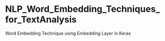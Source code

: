 # NLP_Word_Embedding_Techniques_for_TextAnalysis
Word Embedding Technique using Embedding Layer in Keras

